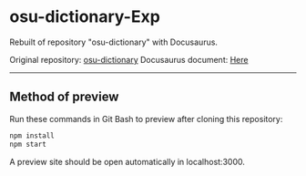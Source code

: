 # osu-dictionary-Exp

Rebuilt of repository "osu-dictionary" with Docusaurus.

Original repository: [osu-dictionary](https://github.com/osu-atri/osu-dictionary)
Docusaurus document: [Here](https://docusaurus.io/zh-CN/docs)

---

## Method of preview

Run these commands in Git Bash to preview after cloning this repository:

```bash
npm install
npm start
```

A preview site should be open automatically in localhost:3000.

